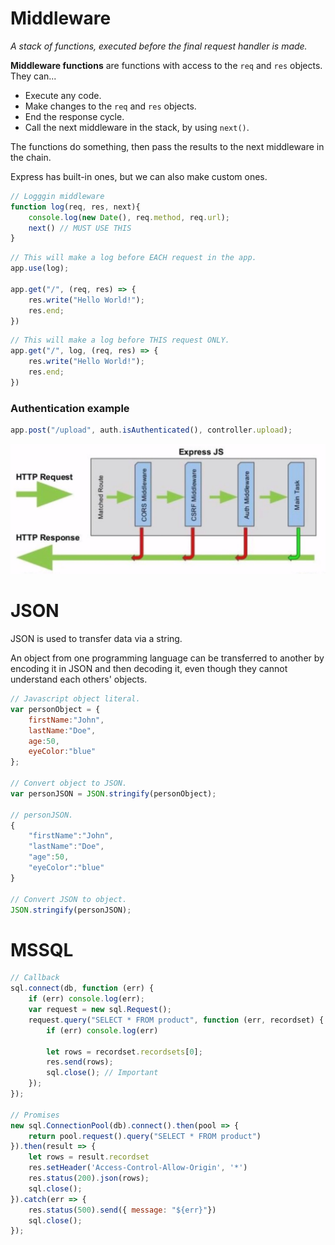 # Middleware

*A stack of functions, executed before the final request handler is made.*

**Middleware functions** are functions with access to the `req` and `res` objects. They can... 
- Execute any code.
- Make changes to the `req` and `res` objects.
- End the response cycle.
- Call the next middleware in the stack, by using `next()`.

The functions do something, then pass the results to the next middleware in the chain.

Express has built-in ones, but we can also make custom ones.

```js
// Logggin middleware
function log(req, res, next){
    console.log(new Date(), req.method, req.url);
    next() // MUST USE THIS
}
```

```js
// This will make a log before EACH request in the app.
app.use(log); 

app.get("/", (req, res) => {
    res.write("Hello World!");
    res.end;
})
```

```js
// This will make a log before THIS request ONLY.
app.get("/", log, (req, res) => {
    res.write("Hello World!");
    res.end;
})
```

### Authentication example

```js
app.post("/upload", auth.isAuthenticated(), controller.upload);
```

!["Middleware"](../pics/express/express_middleware.jpg)




# JSON

JSON is used to transfer data via a string.  

An object from one programming language can be transferred to another by encoding it in JSON and then decoding it, even though they cannot understand each others' objects.  

```Javascript
// Javascript object literal.
var personObject = {
    firstName:"John",
    lastName:"Doe",
    age:50,
    eyeColor:"blue"
};

// Convert object to JSON.
var personJSON = JSON.stringify(personObject);

// personJSON.
{
    "firstName":"John",
    "lastName":"Doe",
    "age":50,
    "eyeColor":"blue"
}

// Convert JSON to object.
JSON.stringify(personJSON);

```

# MSSQL

```Javascript
// Callback
sql.connect(db, function (err) {
    if (err) console.log(err);
    var request = new sql.Request();
    request.query("SELECT * FROM product", function (err, recordset) {
        if (err) console.log(err)

        let rows = recordset.recordsets[0];
        res.send(rows);
        sql.close(); // Important
    });
});

// Promises
new sql.ConnectionPool(db).connect().then(pool => {
    return pool.request().query("SELECT * FROM product")
}).then(result => {
    let rows = result.recordset
    res.setHeader('Access-Control-Allow-Origin', '*')
    res.status(200).json(rows);
    sql.close();
}).catch(err => {
    res.status(500).send({ message: "${err}"})
    sql.close();
});
```


